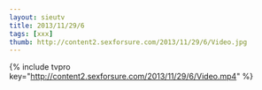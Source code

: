 ```yaml
--- 
layout: sieutv
title: 2013/11/29/6
tags: [xxx]
thumb: http://content2.sexforsure.com/2013/11/29/6/Video.jpg
---
```

{% include tvpro key="http://content2.sexforsure.com/2013/11/29/6/Video.mp4" %} 
